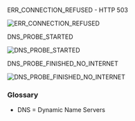 ERR_CONNECTION_REFUSED - HTTP 503

![ERR_CONNECTION_REFUSED](https://github.com/bojasv/Engineering-XP/assets/59419054/fc874009-67c8-4e10-a65a-e32d8d25db6f)

DNS_PROBE_STARTED

![DNS_PROBE_STARTED](https://github.com/bojasv/Engineering-XP/assets/59419054/db2173ec-0026-4db7-9426-ad1496343cc5)

DNS_PROBE_FINISHED_NO_INTERNET

![DNS_PROBE_FINISHED_NO_INTERNET](https://github.com/bojasv/Engineering-XP/assets/59419054/e28d79fb-6fa0-4e15-b5ef-4101949cf511)

### Glossary
- DNS = Dynamic Name Servers
